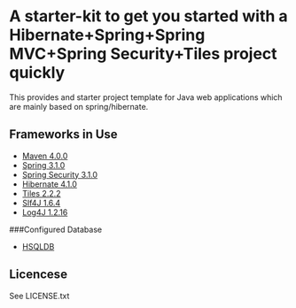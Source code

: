 A starter-kit to get you started with a Hibernate+Spring+Spring MVC+Spring Security+Tiles project quickly
=========================================================================================================

This provides and starter project template for Java web applications which are mainly based on spring/hibernate.

Frameworks in Use
-----------------
* [Maven 4.0.0](http://maven.apache.org/)
* [Spring 3.1.0](http://www.springsource.org/spring-framework/)
* [Spring Security 3.1.0](http://static.springsource.org/spring-security/)
* [Hibernate 4.1.0](http://www.hibernate.org/)
* [Tiles 2.2.2](http://tiles.apache.org/)
* [Slf4J 1.6.4](http://slf4j.apache.org/)
* [Log4J 1.2.16](http://log4j.apache.org/)

###Configured Database
* [HSQLDB](http://hsqldb.org/)

Licencese
---------
See LICENSE.txt